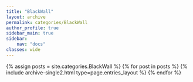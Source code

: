 ```yaml
---
title: "BlackWall"
layout: archive
permalink: categories/BlackWall
author_profile: true
sidebar_main: true
sidebar:
    nav: "docs"
classes: wide
---
```


{% assign posts = site.categories.BlackWall %}
{% for post in posts %} {% include archive-single2.html type=page.entries_layout %} {% endfor %}
